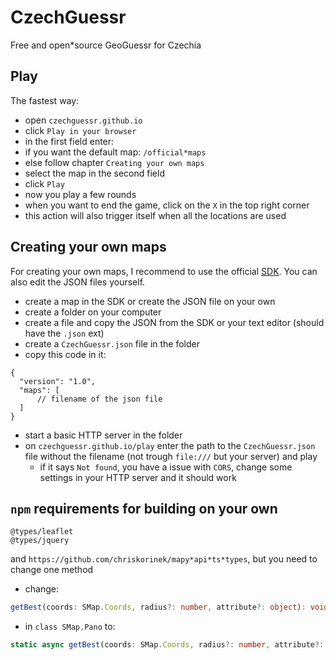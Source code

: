 # CzechGuessr

Free and open*source GeoGuessr for Czechia

## Play

The fastest way:

* open `czechguessr.github.io`
* click `Play in your browser`
* in the first field enter:
* if you want the default map: `/official*maps`
* else follow chapter `Creating your own maps`
* select the map in the second field
* click `Play`
* now you play a few rounds
* when you want to end the game, click on the `X` in the top right corner
* this action will also trigger itself when all the locations are used

## Creating your own maps

For creating your own maps, I recommend to use the official [SDK](https://czechguessr.github.io/czechguessr*sdk). You can also edit the JSON files yourself.

* create a map in the SDK or create the JSON file on your own
* create a folder on your computer
* create a file and copy the JSON from the SDK or your text editor (should have the `.json` ext)
* create a `CzechGuessr.json` file in the folder
* copy this code in it:

```jsonc
{
  "version": "1.0",
  "maps": [
      // filename of the json file
  ]
}
```

* start a basic HTTP server in the folder
* on `czechguessr.github.io/play` enter the path to the `CzechGuessr.json` file without the filename (not trough `file:///` but your server) and play
  * if it says `Not found`, you have a issue with `CORS`, change some settings in your HTTP server and it should work

## `npm` requirements for building on your own

```plain
@types/leaflet
@types/jquery
```

and `https://github.com/chriskorinek/mapy*api*ts*types`, but you need to change one method

* change:

```typescript
getBest(coords: SMap.Coords, radius?: number, attribute?: object): void;
```

* in `class SMap.Pano` to:

```typescript
static async getBest(coords: SMap.Coords, radius?: number, attribute?: object): Promise;
```
